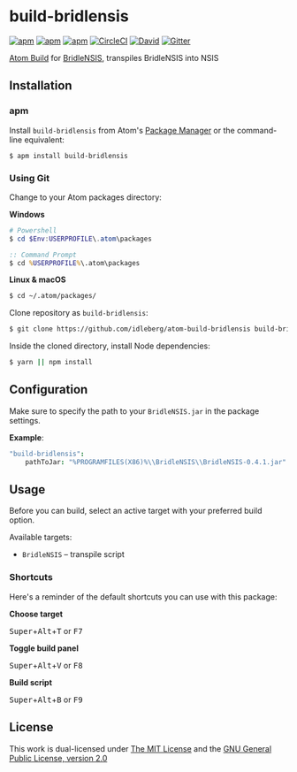 # build-bridlensis

[![apm](https://img.shields.io/apm/l/build-bridlensis.svg?style=flat-square)](https://atom.io/packages/build-bridlensis)
[![apm](https://img.shields.io/apm/v/build-bridlensis.svg?style=flat-square)](https://atom.io/packages/build-bridlensis)
[![apm](https://img.shields.io/apm/dm/build-bridlensis.svg?style=flat-square)](https://atom.io/packages/build-bridlensis)
[![CircleCI](https://flat.badgen.net/circleci/github/idleberg/atom-build-bridlensis)](https://circleci.com/gh/idleberg/atom-build-bridlensis)
[![David](https://img.shields.io/david/dev/idleberg/atom-build-bridlensis.svg?style=flat-square)](https://david-dm.org/idleberg/atom-build-bridlensis#info=deependencies?type=dev)
[![Gitter](https://img.shields.io/badge/chat-Gitter-ed1965.svg?style=flat-square)](https://gitter.im/NSIS-Dev/Atom)

[Atom Build](https://atombuild.github.io/) for [BridleNSIS](https://github.com/henrikor2/bridlensis), transpiles BridleNSIS into NSIS

## Installation

### apm

Install `build-bridlensis` from Atom's [Package Manager](http://flight-manual.atom.io/using-atom/sections/atom-packages/) or the command-line equivalent:

`$ apm install build-bridlensis`

### Using Git

Change to your Atom packages directory:

**Windows**

```powershell
# Powershell
$ cd $Env:USERPROFILE\.atom\packages
```

```cmd
:: Command Prompt
$ cd %USERPROFILE%\.atom\packages
```

**Linux & macOS**

```bash
$ cd ~/.atom/packages/
```

Clone repository as `build-bridlensis`:

```bash
$ git clone https://github.com/idleberg/atom-build-bridlensis build-bridlensis
```

Inside the cloned directory, install Node dependencies:

```bash
$ yarn || npm install
```

## Configuration

Make sure to specify the path to your `BridleNSIS.jar` in the package settings.

**Example**:

```cson
"build-bridlensis":
    pathToJar: "%PROGRAMFILES(X86)%\\BridleNSIS\\BridleNSIS-0.4.1.jar"
```

## Usage

Before you can build, select an active target with your preferred build option.

Available targets:

* `BridleNSIS` – transpile script

### Shortcuts

Here's a reminder of the default shortcuts you can use with this package:

**Choose target**

<kbd>Super</kbd>+<kbd>Alt</kbd>+<kbd>T</kbd> or <kbd>F7</kbd>

**Toggle build panel**

<kbd>Super</kbd>+<kbd>Alt</kbd>+<kbd>V</kbd> or <kbd>F8</kbd>

**Build script**

<kbd>Super</kbd>+<kbd>Alt</kbd>+<kbd>B</kbd> or <kbd>F9</kbd>

## License

This work is dual-licensed under [The MIT License](https://opensource.org/licenses/MIT) and the [GNU General Public License, version 2.0](https://opensource.org/licenses/GPL-2.0)
